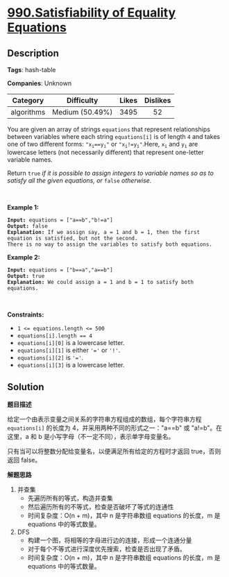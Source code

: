 # [990.Satisfiability of Equality Equations](https://leetcode.com/problems/satisfiability-of-equality-equations/description/)

## Description

**Tags**: hash-table

**Companies**: Unknown

|  Category  |   Difficulty    | Likes | Dislikes |
| :--------: | :-------------: | :---: | :------: |
| algorithms | Medium (50.49%) | 3495  |    52    |

<p>You are given an array of strings <code>equations</code> that represent relationships between variables where each string <code>equations[i]</code> is of length <code>4</code> and takes one of two different forms: <code>&quot;x<sub>i</sub>==y<sub>i</sub>&quot;</code> or <code>&quot;x<sub>i</sub>!=y<sub>i</sub>&quot;</code>.Here, <code>x<sub>i</sub></code> and <code>y<sub>i</sub></code> are lowercase letters (not necessarily different) that represent one-letter variable names.</p>
<p>Return <code>true</code><em> if it is possible to assign integers to variable names so as to satisfy all the given equations, or </em><code>false</code><em> otherwise</em>.</p>
<p>&nbsp;</p>
<p><strong class="example">Example 1:</strong></p>
<pre><code><strong>Input:</strong> equations = [&quot;a==b&quot;,&quot;b!=a&quot;]
<strong>Output:</strong> false
<strong>Explanation:</strong> If we assign say, a = 1 and b = 1, then the first equation is satisfied, but not the second.
There is no way to assign the variables to satisfy both equations.</code></pre>
<p><strong class="example">Example 2:</strong></p>
<pre><code><strong>Input:</strong> equations = [&quot;b==a&quot;,&quot;a==b&quot;]
<strong>Output:</strong> true
<strong>Explanation:</strong> We could assign a = 1 and b = 1 to satisfy both equations.</code></pre>
<p>&nbsp;</p>
<p><strong>Constraints:</strong></p>
<ul>
  <li><code>1 &lt;= equations.length &lt;= 500</code></li>
  <li><code>equations[i].length == 4</code></li>
  <li><code>equations[i][0]</code> is a lowercase letter.</li>
  <li><code>equations[i][1]</code> is either <code>&#39;=&#39;</code> or <code>&#39;!&#39;</code>.</li>
  <li><code>equations[i][2]</code> is <code>&#39;=&#39;</code>.</li>
  <li><code>equations[i][3]</code> is a lowercase letter.</li>
</ul>

## Solution

**题目描述**

给定一个由表示变量之间关系的字符串方程组成的数组，每个字符串方程 `equations[i]` 的长度为 4，并采用两种不同的形式之一："a==b" 或 "a!=b"。在这里，a 和 b 是小写字母（不一定不同），表示单字母变量名。

只有当可以将整数分配给变量名，以便满足所有给定的方程时才返回 true，否则返回 false。 

**解题思路**

1. 并查集
   - 先遍历所有的等式，构造并查集
   - 然后遍历所有的不等式，检查是否破坏了等式的连通性
   - 时间复杂度：O(n + m)，其中 n 是字符串数组 equations 的长度，m 是 equations 中的等式数量。
2. DFS
   - 构建一个图，将相等的字母进行边的连接，形成一个连通分量
   - 对于每个不等式进行深度优先搜索，检查是否出现了矛盾。
   - 时间复杂度：O(n + m)，其中 n 是字符串数组 equations 的长度，m 是 equations 中的等式数量。
